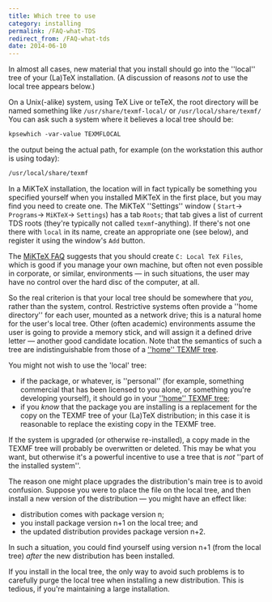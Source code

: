 ```yaml
---
title: Which tree to use
category: installing
permalink: /FAQ-what-TDS
redirect_from: /FAQ-what-tds
date: 2014-06-10
---
```


In almost all cases, new material that you install should go into the
''local'' tree of your (La)TeX installation.  (A discussion of
reasons _not_ to use the local tree appears below.)

On a Unix(-alike) system, using TeX&nbsp;Live or teTeX, the root
directory will be named something like `/usr/share/texmf-local/`
or `/usr/local/share/texmf/`
You can ask such a system where it believes a local tree should be:
```latex
kpsewhich -var-value TEXMFLOCAL
```
the output being the actual path, for example (on the workstation this
author is using today):
```latex
/usr/local/share/texmf
```

In a MiKTeX installation, the location will in fact typically be
something you specified yourself when you installed MiKTeX in the
first place, but you may find you need to create one.  The MiKTeX
''Settings'' window (
  `Start`&rarr;
  `Programs`&rarr;
  `MiKTeX`&rarr;
  `Settings`)
has a tab `Roots`; that tab gives a list of current
TDS roots (they're typically not called
`texmf`-anything).  If there's not one there with
`local` in its name, create an appropriate one (see below),
and register it using the window's
`Add` button.

The 
[MiKTeX FAQ](http://docs.miktex.org/faq/maintenance.html)
suggests that you should create 
`C: Local TeX Files`, which is good if you
manage your own machine, but often not even possible in corporate, or
similar, environments&nbsp;&mdash; in such situations, the user may have no
control over the hard disc of the computer, at all.

So the real criterion is that your local tree should be somewhere that
_you_, rather than the system, control.  Restrictive systems often
provide a ''home directory'' for each user, mounted as a network
drive; this is a natural home for the user's local tree.  Other (often
academic) environments assume the user is going to provide a memory
stick, and will assign it a defined drive letter&nbsp;&mdash; another good
candidate location.  Note that the semantics of such a tree are
indistinguishable from those of a 
[''home'' TEXMF tree](FAQ-privinst).

You might not wish to use the 'local' tree:
  

-  if the package, or whatever, is ''personal'' (for example,
    something commercial that has been licensed to you alone, or
    something you're developing yourself), it should go in your
    [''home'' TEXMF tree](FAQ-privinst);
-  if you _know_ that the package you are installing is a
    replacement for the copy on the TEXMF tree of your (La)TeX
    distribution; in this case it is reasonable to replace the existing
    copy in the TEXMF tree.

If the system is upgraded (or otherwise re-installed), a copy made in
the TEXMF tree will probably be overwritten or deleted.  This
may be what you want, but otherwise it's a powerful incentive to use a
tree that is _not_ ''part of the installed system''.

The reason one might place upgrades the distribution's main tree is to
avoid confusion.  Suppose you were to place the file on the local
tree, and then install a new version of the distribution&nbsp;&mdash; you might
have an effect like:
  

-  distribution comes with package version n;
-  you install package version n+1 on the local tree; and
-  the updated distribution provides package version n+2.

In such a situation, you could find yourself using version
n+1 (from the local tree) _after_ the new
distribution has been installed.

If you install in the local tree, the only way to avoid such problems
is to carefully purge the local tree when installing a new
distribution.  This is tedious, if you're maintaining a large
installation.

